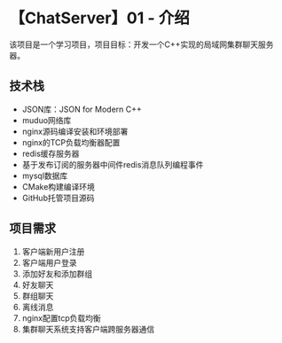 # 【ChatServer】01 - 介绍


该项目是一个学习项目，项目目标：开发一个C++实现的局域网集群聊天服务器。


## 技术栈

- JSON库：JSON for Modern C++
- muduo网络库
- nginx源码编译安装和环境部署
- nginx的TCP负载均衡器配置
- redis缓存服务器
- 基于发布订阅的服务器中间件redis消息队列编程事件
- mysql数据库
- CMake构建编译环境
- GitHub托管项目源码


## 项目需求

1. 客户端新用户注册
2. 客户端用户登录
3. 添加好友和添加群组
4. 好友聊天
5. 群组聊天
6. 离线消息
7. nginx配置tcp负载均衡
8. 集群聊天系统支持客户端跨服务器通信


